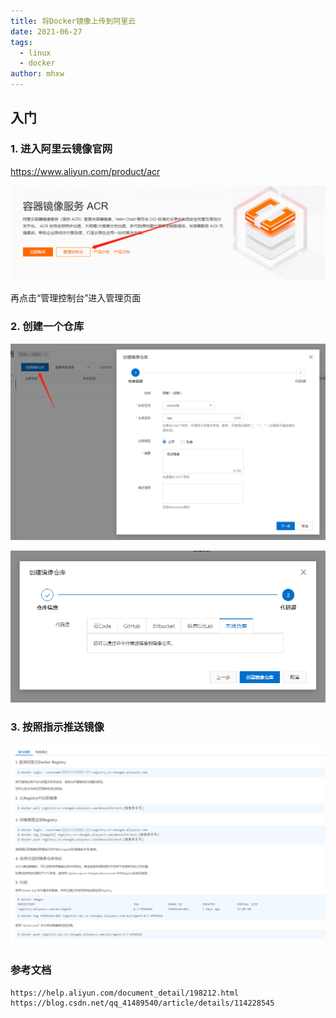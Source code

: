```yaml
---
title: 将Docker镜像上传到阿里云
date: 2021-06-27
tags: 
  - linux
  - docker
author: mhxw
---
```


## 入门

### 1. 进入阿里云镜像官网

https://www.aliyun.com/product/acr

![](/images/udta-1.png)

再点击“管理控制台”进入管理页面
<!-- more -->
### 2. 创建一个仓库

![](/images/udta-2.png)

![](/images/udta-3.png)

### 3. 按照指示推送镜像

![](/images/udta-4.png)

### 参考文档

```shell
https://help.aliyun.com/document_detail/198212.html
https://blog.csdn.net/qq_41489540/article/details/114228545
```
